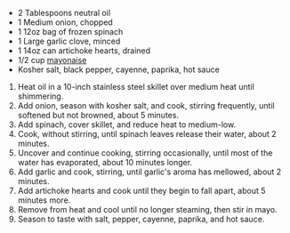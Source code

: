 * 2 Tablespoons neutral oil
* 1 Medium onion, chopped
* 1 12oz bag of frozen spinach
* 1 Large garlic clove, minced
* 1 14oz can artichoke hearts, drained
* 1/2 cup [mayonaise](https://github.com/AlexTheHuman/Recipe_Collection/blob/master/sauces/mayonnaise.md)
* Kosher salt, black pepper, cayenne, paprika, hot sauce

1. Heat oil in a 10-inch stainless steel skillet over medium heat until shimmering. 
1. Add onion, season with kosher salt, and cook, stirring frequently, until softened but not browned, about 5 minutes. 
1. Add spinach, cover skillet, and reduce heat to medium-low. 
1. Cook, without stirring, until spinach leaves release their water, about 2 minutes. 
1. Uncover and continue cooking, stirring occasionally, until most of the water has evaporated, about 10 minutes longer. 
1. Add garlic and cook, stirring, until garlic's aroma has mellowed, about 2 minutes. 
1. Add artichoke hearts and cook until they begin to fall apart, about 5 minutes more. 
1. Remove from heat and cool until no longer steaming, then stir in mayo. 
1. Season to taste with salt, pepper, cayenne, paprika, and hot sauce.
